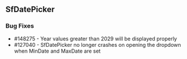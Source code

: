 ## SfDatePicker

### Bug Fixes

* \#148275 - Year values greater than 2029 will be displayed properly
* \#127040 - SfDatePicker no longer crashes on opening the dropdown when MinDate and MaxDate are set

